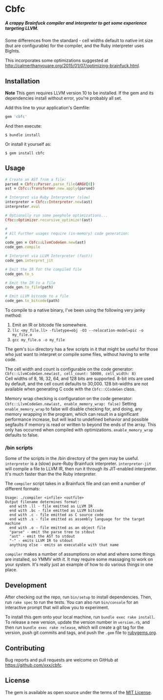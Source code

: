 # Cbfc

##### A crappy Brainfuck compiler and interpreter to get some experience targeting LLVM.

Some differences from the standard - cell widths default to native int size
(but are configurable) for the compiler, and the Ruby interpreter uses BigInts.

This incorporates some optimizations suggested at http://calmerthanyouare.org/2015/01/07/optimizing-brainfuck.html. 

## Installation

**Note** This gem requires LLVM version 10 to be installed. If the gem and its dependencies
install without error, you're probably all set.

Add this line to your application's Gemfile:

```ruby
gem 'cbfc'
```

And then execute:

    $ bundle install

Or install it yourself as:

    $ gem install cbfc

## Usage

```ruby
# Create an AST from a file:
parsed = Cbfc::Parser.parse_file(ARGV[0])
ast = Cbfc::Transformer.new.apply(parsed)

# Interpret via Ruby Interpreter (slow)
interpreter = Cbfc::Interpreter.new(ast)
interpreter.eval

# Optionally run some peephole optimizations...
Cfbc::Optimizer.recursive_optimize!(ast)

#
# All Further usages require (in-memory) code generation:
#
code_gen = Cbfc::LlvmCodeGen.new(ast)
code_gen.compile

# Interpret via LLVM Interpreter (fast))
code_gen.interpret_jit

# Emit the IR for the compiled file
code_gen.to_s

# Emit the IR to a file
code_gen.to_file(path)

# Emit LLVM bitcode to a file
code_gen.to_bitcode(path)
```

To compile to a native binary, I've been using the following very janky method:

1. Emit an IR or bitcode file somewhere.
1. `llc <my_file.ll> -filetype=obj -O3 --relocation-model=pic -o my_file.o`
1. `gcc my_file.o -o my_file`

The gem's `bin` directory has a few scripts in it that might be useful for those who
just want to interpret or compile some files, without having to write code.

The cell width and count is configurable on the code generator:  
`Cbfc::LlvmCodeGen.new(ast, cell_count: 50000, cell_width: 8)`  
Cell widths of 8, 16, 32, 64, and 128 bits are supported. 8-bit ints are used by default,
and the cell count defaults to 30,000. 128 bit-widths are not available when generating
C code with the `Cbfc::CCodeGen` class. 

Memory wrap checking is configuration on the code generator:
`Cbfc::LlvmCodeGen.new(ast, enable_memory_wrap: false)`
Setting `enable_memory_wrap` to false will disable checking for, and doing, any memory
wrapping in the program, which can result in a significant performance increase, but
will lead to undefined behavior and possible segfaults if memory is read or written
to beyond the ends of the array. This only has occurred when compiled with optimizations.
`enable_memory_wrap` defaults to false.   

### /bin scripts

Some of the scripts in the /bin directory of the gem may be useful. `interpreter` is
a (slow) pure-Ruby Brainfuck interpreter. `interpreter-jit` will compile a file to
LLVM IR, then run it through its JIT-enabled interpreter. It's much faster than the
the Ruby interpreter.

The `compiler` script takes in a Brainfuck file and can emit a number of different formats:
```
Usage: ./compiler <infile> <outfile>
Output filename determines format:
  end with .ll - file emitted as LLVM IR
  end with .bc - file emitted as LLVM bitcode
  end with .c - file emitted as C source code
  end with .s - file emitted as assembly language for the target machine
  end with .o - file emitted as an object file
  "parse" - emit the parse tree to stdout
  "ast" - emit the AST to stdout
  "-" - emits LLVM IR to stdout
  anything else - emits an executable with that name
```
`compiler` makes a number of assumptions on what and where some things are installed,
so YMMV with it. It may require some massaging to work on your system. It's really just
an example of how to do various things in one place.

## Development

After checking out the repo, run `bin/setup` to install dependencies.
Then, run `rake spec` to run the tests. You can also run `bin/console`
for an interactive prompt that will allow you to experiment.

To install this gem onto your local machine, run `bundle exec rake install`.
To release a new version, update the version number in `version.rb`, and
then run `bundle exec rake release`, which will create a git tag for the version,
push git commits and tags, and push the `.gem` file to [rubygems.org](https://rubygems.org).

## Contributing

Bug reports and pull requests are welcome on GitHub at https://github.com/xxx/cbfc.


## License

The gem is available as open source under the terms of the [MIT License](https://opensource.org/licenses/MIT).
